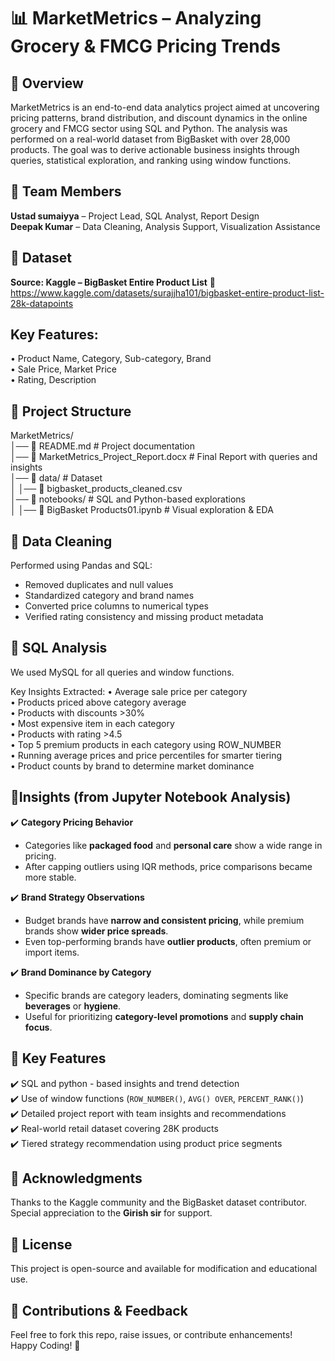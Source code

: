
# 📊 MarketMetrics – Analyzing Grocery & FMCG Pricing Trends

## 📝 Overview  
MarketMetrics is an end-to-end data analytics project aimed at uncovering pricing patterns, brand distribution, and discount dynamics in the online grocery and FMCG sector using SQL and Python. The analysis was performed on a real-world dataset from BigBasket with over 28,000 products. The goal was to derive actionable business insights through queries, statistical exploration, and ranking using window functions.

## 👥 Team Members  
**Ustad sumaiyya** – Project Lead, SQL Analyst, Report Design  
**Deepak Kumar** – Data Cleaning, Analysis Support, Visualization Assistance  

## 🧾 Dataset  
**Source: Kaggle – BigBasket Entire Product List**
📎 https://www.kaggle.com/datasets/surajjha101/bigbasket-entire-product-list-28k-datapoints

## Key Features:  
• Product Name, Category, Sub-category, Brand  
• Sale Price, Market Price  
• Rating, Description  

## 📁 Project Structure  
MarketMetrics/  
│── 📄 README.md                           # Project documentation  
│── 📄 MarketMetrics_Project_Report.docx  # Final Report with queries and insights  
│── 📂 data/                               # Dataset  
│   │── 📄 bigbasket_products_cleaned.csv  
│── 📂 notebooks/                          # SQL and Python-based explorations  
│   │── 📄 BigBasket Products01.ipynb      # Visual exploration & EDA  

## 🧹 Data Cleaning  
Performed using Pandas and SQL:  
- Removed duplicates and null values  
- Standardized category and brand names  
- Converted price columns to numerical types  
- Verified rating consistency and missing product metadata  

## 🧠 SQL Analysis  
We used MySQL for all queries and window functions.

Key Insights Extracted:
• Average sale price per category  
• Products priced above category average  
• Products with discounts >30%  
• Most expensive item in each category  
• Products with rating >4.5  
• Top 5 premium products in each category using ROW_NUMBER  
• Running average prices and price percentiles for smarter tiering  
• Product counts by brand to determine market dominance  

## 🧠Insights (from Jupyter Notebook Analysis)

✔️ **Category Pricing Behavior**  
- Categories like **packaged food** and **personal care** show a wide range in pricing.
- After capping outliers using IQR methods, price comparisons became more stable.
  
✔️ **Brand Strategy Observations**  
- Budget brands have **narrow and consistent pricing**, while premium brands show **wider price spreads**.
- Even top-performing brands have **outlier products**, often premium or import items.

✔️ **Brand Dominance by Category**  
- Specific brands are category leaders, dominating segments like **beverages** or **hygiene**.
- Useful for prioritizing **category-level promotions** and **supply chain focus**.

## 📌 Key Features  
✔️ SQL and python - based insights and trend detection  
✔️ Use of window functions (`ROW_NUMBER()`, `AVG() OVER`, `PERCENT_RANK()`)  
✔️ Detailed project report with team insights and recommendations  
✔️ Real-world retail dataset covering 28K products  
✔️ Tiered strategy recommendation using product price segments  


## 💬 Acknowledgments  
Thanks to the Kaggle community and the BigBasket dataset contributor.  
Special appreciation to the **Girish sir**  for support.

## 📜 License  
This project is open-source and available for modification and educational use.

## 📩 Contributions & Feedback  
Feel free to fork this repo, raise issues, or contribute enhancements!  
Happy Coding! 🚀




